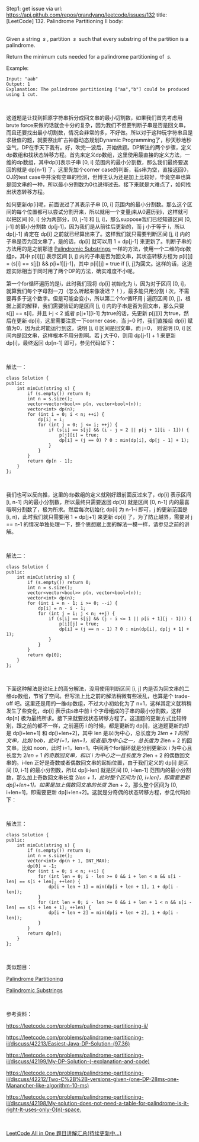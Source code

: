 Step1: get issue via url: https://api.github.com/repos/grandyang/leetcode/issues/132 
 title:[LeetCode] 132. Palindrome Partitioning II 
 body:  
  

Given a string  _s_ , partition  _s_  such that every substring of the partition is a palindrome.

Return the minimum cuts needed for a palindrome partitioning of  _s_.

Example:
    
    
    Input: "aab"
    Output: 1
    Explanation: The palindrome partitioning ["aa","b"] could be produced using 1 cut.

 

这道题是让找到把原字符串拆分成回文串的最小切割数，如果我们首先考虑用brute force来做的话就会十分的复杂，因为我们不但要判断子串是否是回文串，而且还要找出最小切割数，情况会非常的多，不好做。所以对于这种玩字符串且是求极值的题，就要祭出旷古神器动态规划Dynamic Programming了，秒天秒地秒空气，DP在手天下我有。好，吹完一波后，开始做题。DP解法的两个步骤，定义dp数组和找状态转移方程。首先来定义dp数组，这里使用最直接的定义方法，一维的dp数组，其中dp[i]表示子串 [0, i] 范围内的最小分割数，那么我们最终要返回的就是 dp[n-1] 了，这里先加个corner case的判断，若s串为空，直接返回0，OJ的test case中并没有空串的检测，但博主认为还是加上比较好，毕竟空串也算是回文串的一种，所以最小分割数为0也说得过去。接下来就是大难点了，如何找出状态转移方程。

如何更新dp[i]呢，前面说过了其表示子串 [0, i] 范围内的最小分割数。那么这个区间的每个位置都可以尝试分割开来，所以就用一个变量j来从0遍历到i，这样就可以把区间 [0, i] 分为两部分，[0, j-1] 和 [j, i]，那么suppose我们已经知道区间 [0, j-1] 的最小分割数 dp[j-1]，因为我们是从前往后更新的，而 j 小于等于 i，所以 dp[j-1] 肯定在 dp[i] 之前就已经算出来了。这样我们就只需要判断区间 [j, i] 内的子串是否为回文串了，是的话，dp[i] 就可以用 1 + dp[j-1] 来更新了。判断子串的方法用的是之前那道 [Palindromic Substrings](http://www.cnblogs.com/grandyang/p/7404777.html) 一样的方法，使用一个二维的dp数组p，其中 p[i][j] 表示区间 [i, j] 内的子串是否为回文串，其状态转移方程为 p[i][j] = (s[i] == s[j]) && p[i+1][j-1]，其中 p[i][j] = true if [i, j]为回文。这样的话，这道题实际相当于同时用了两个DP的方法，确实难度不小呢。

第一个for循环遍历的是i，此时我们现将 dp[i] 初始化为 i，因为对于区间 [0, i]，就算我们每个字母割一刀（怎么听起来像凌迟？！），最多能只用分割 i 次，不需要再多于这个数字。但是可能会变小，所以第二个for循环用 j 遍历区间 [0, j]，根据上面的解释，我们需要验证的是区间 [j, i] 内的子串是否为回文串，那么只要 s[j] == s[i]，并且 i-j < 2 或者 p[j+1][i-1] 为true的话，先更新 p[j][i] 为true，然后在更新 dp[i]，这里需要注意一下corner case，当 j=0 时，我们直接给 dp[i] 赋值为0，因为此时能运行到这，说明 [j, i] 区间是回文串，而 j=0， 则说明 [0, i] 区间内是回文串，这样根本不用分割啊。若 j 大于0，则用 dp[j-1] + 1 来更新 dp[i]，最终返回 dp[n-1] 即可，参见代码如下：

 

解法一：
    
    
    class Solution {
    public:
        int minCut(string s) {
            if (s.empty()) return 0;
            int n = s.size();
            vector<vector<bool>> p(n, vector<bool>(n));
            vector<int> dp(n);
            for (int i = 0; i < n; ++i) {
                dp[i] = i;
                for (int j = 0; j <= i; ++j) {
                    if (s[i] == s[j] && (i - j < 2 || p[j + 1][i - 1])) {
                        p[j][i] = true;
                        dp[i] = (j == 0) ? 0 : min(dp[i], dp[j - 1] + 1);
                    }
                }
            }
            return dp[n - 1];
        }
    };

 

我们也可以反向推，这里的dp数组的定义就刚好跟前面反过来了，dp[i] 表示区间 [i, n-1] 内的最小分割数，所以最终只需要返回 dp[0] 就是区间 [0, n-1] 内的最喜哦啊分割数了，极为所求。然后每次初始化 dp[i] 为 n-1-i 即可，j 的更新范围是 [i, n)，此时我们就只需要用 1 + dp[j+1] 来更新 dp[i] 了，为了防止越界，需要对 j == n-1 的情况单独处理一下，整个思想跟上面的解法一模一样，请参见之前的讲解。

 

解法二：
    
    
    class Solution {
    public:
        int minCut(string s) {
            if (s.empty()) return 0;
            int n = s.size();
            vector<vector<bool>> p(n, vector<bool>(n));
            vector<int> dp(n);
            for (int i = n - 1; i >= 0; --i) {
                dp[i] = n - i - 1;
                for (int j = i; j < n; ++j) {
                    if (s[i] == s[j] && (j - i <= 1 || p[i + 1][j - 1])) {
                        p[i][j] = true;
                        dp[i] = (j == n - 1) ? 0 : min(dp[i], dp[j + 1] + 1);
                    }
                }
            }
            return dp[0];
        }
    };

 

下面这种解法是论坛上的高分解法，没用使用判断区间 [i, j] 内是否为回文串的二维dp数组，节省了空间。但写法上比之前的解法稍微有些凌乱，也算是个 trade-off 吧。这里还是用的一维dp数组，不过大小初始化为了 n+1，这样其定义就稍稍发生了些变化，dp[i] 表示由s串中前 i 个字母组成的子串的最小分割数，这样 dp[n] 极为最终所求。接下来就要找状态转移方程了。这道题的更新方式比较特别，跟之前的都不一样，之前遍历 i 的时候，都是更新的 dp[i]，这道题更新的却是 dp[i+len+1] 和 dp[i+len+2]，其中 len 是以i为中心，总长度为 2*len + 1 的回文串，比如 bob，此时 i=1，len=1，或者是i为中心之一，总长度为 2*len + 2 的回文串，比如 noon，此时 i=1，len=1。中间两个for循环就是分别更新以 i 为中心且长度为 2*len + 1 的奇数回文串，和以 i 为中心之一且长度为 2*len + 2 的偶数回文串的。i-len 正好是奇数或者偶数回文串的起始位置，由于我们定义的 dp[i] 是区间 [0, i-1] 的最小分割数，所以 dp[i-len] 就是区间 [0, i-len-1] 范围内的最小分割数，那么加上奇数回文串长度 2*len + 1，此时整个区间为 [0, i+len]，即需要更新 dp[i+len+1]。如果是加上偶数回文串的长度 2*len + 2，那么整个区间为 [0, i+len+1]，即需要更新 dp[i+len+2]。这就是分奇偶的状态转移方程，参见代码如下：

 

解法三：
    
    
    class Solution {
    public:
        int minCut(string s) {
            if (s.empty()) return 0;
            int n = s.size();
            vector<int> dp(n + 1, INT_MAX);
            dp[0] = -1;
            for (int i = 0; i < n; ++i) {
                for (int len = 0; i - len >= 0 && i + len < n && s[i - len] == s[i + len]; ++len) {
                    dp[i + len + 1] = min(dp[i + len + 1], 1 + dp[i - len]);
                }
                for (int len = 0; i - len >= 0 && i + len + 1 < n && s[i - len] == s[i + len + 1]; ++len) {
                    dp[i + len + 2] = min(dp[i + len + 2], 1 + dp[i - len]);
                }
            }
            return dp[n];
        }
    };

 

类似题目：

[Palindrome Partitioning](http://www.cnblogs.com/grandyang/p/4270008.html)

[Palindromic Substrings](http://www.cnblogs.com/grandyang/p/7404777.html)

 

参考资料：

<https://leetcode.com/problems/palindrome-partitioning-ii/>

<https://leetcode.com/problems/palindrome-partitioning-ii/discuss/42213/Easiest-Java-DP-Solution-(97.36)>

<https://leetcode.com/problems/palindrome-partitioning-ii/discuss/42199/My-DP-Solution-(-explanation-and-code)>

<https://leetcode.com/problems/palindrome-partitioning-ii/discuss/42212/Two-C%2B%2B-versions-given-(one-DP-28ms-one-Manancher-like-algorithm-10-ms)>

<https://leetcode.com/problems/palindrome-partitioning-ii/discuss/42198/My-solution-does-not-need-a-table-for-palindrome-is-it-right-It-uses-only-O(n)-space.>

 

[LeetCode All in One 题目讲解汇总(持续更新中...)](http://www.cnblogs.com/grandyang/p/4606334.html)
